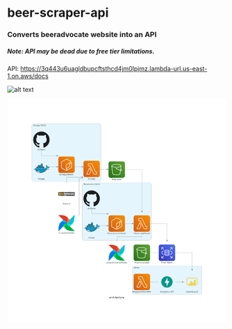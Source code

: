 # beer-scraper-api
 
### Converts beeradvocate website into an API
##### Note: API may be dead due to free tier limitations.

API: https://3q443u6uagldbupcftsthcd4jm0lpjmz.lambda-url.us-east-1.on.aws/docs

![alt text](bidemo.gif)

![alt text](architecture.png)

